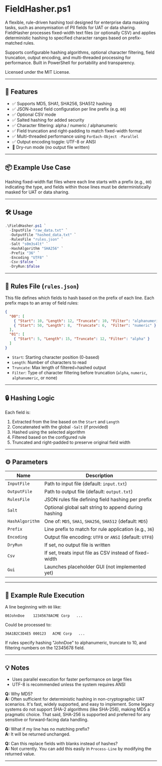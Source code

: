 # FieldHasher.ps1

A flexible, rule-driven hashing tool designed for enterprise data masking tasks, such as anonymisation of PII fields for UAT or data sharing. FieldHasher processes fixed-width text files (or optionally CSV) and applies deterministic hashing to specified character ranges based on prefix-matched rules.

Supports configurable hashing algorithms, optional character filtering, field truncation, output encoding, and multi-threaded processing for performance. Built in PowerShell for portability and transparency.

Licensed under the MIT License.

---

## 🚀 Features

- ✅ Supports MD5, SHA1, SHA256, SHA512 hashing
- ✅ JSON-based field configuration per line prefix (e.g. `00`)
- ✅ Optional CSV mode
- ✅ Salted hashing for added security
- ✅ Character filtering: alpha / numeric / alphanumeric
- ✅ Field truncation and right-padding to match fixed-width format
- ✅ Multi-threaded performance using `ForEach-Object -Parallel`
- ✅ Output encoding toggle: UTF-8 or ANSI
- 🧪 Dry-run mode (no output file written)

---

## 📦 Example Use Case

Hashing fixed-width flat files where each line starts with a prefix (e.g., `00`) indicating the type, and fields within those lines must be deterministically masked for UAT or data sharing.

---

## 🛠️ Usage

```powershell
.\FieldHasher.ps1 `
  -InputFile "raw_data.txt" `
  -OutputFile "hashed_data.txt" `
  -RulesFile "rules.json" `
  -Salt "s0m3s4lt" `
  -HashAlgorithm "SHA256" `
  -Prefix "36" `
  -Encoding "UTF8" `
  -Csv:$false `
  -DryRun:$false
````

---

## 📄 Rules File (`rules.json`)

This file defines which fields to hash based on the prefix of each line. Each prefix maps to an array of field rules:

```json
{
  "00": [
    { "Start": 10, "Length": 12, "Truncate": 10, "Filter": "alphanumeric" },
    { "Start": 50, "Length": 8,  "Truncate": 6,  "Filter": "numeric" }
  ],
  "01": [
    { "Start": 5, "Length": 15, "Truncate": 12, "Filter": "alpha" }
  ]
}
```

* `Start`: Starting character position (0-based)
* `Length`: Number of characters to read
* `Truncate`: Max length of filtered+hashed output
* `Filter`: Type of character filtering before truncation (`alpha`, `numeric`, `alphanumeric`, or none)

---

## 🔒 Hashing Logic

Each field is:

1. Extracted from the line based on the `Start` and `Length`
2. Concatenated with the global `-Salt` (if provided)
3. Hashed using the selected algorithm
4. Filtered based on the configured rule
5. Truncated and right-padded to preserve original field width

---

## ⚙️ Parameters

| Name            | Description                                                |
| --------------- | ---------------------------------------------------------- |
| `InputFile`     | Path to input file (default: `input.txt`)                  |
| `OutputFile`    | Path to output file (default: `output.txt`)                |
| `RulesFile`     | JSON rules file defining field hashing per prefix          |
| `Salt`          | Optional global salt string to append during hashing       |
| `HashAlgorithm` | One of: `MD5`, `SHA1`, `SHA256`, `SHA512` (default: `MD5`) |
| `Prefix`        | Line prefix to match for rule application (e.g., `36`)     |
| `Encoding`      | Output file encoding: `UTF8` or `ANSI` (default: `UTF8`)   |
| `DryRun`        | If set, no output file is written                          |
| `Csv`           | If set, treats input file as CSV instead of fixed-width    |
| `Gui`           | Launches placeholder GUI (not implemented yet)             |

---

## 🧪 Example Rule Execution

A line beginning with `00` like:

```
00JohnDoe    12345678ACME Corp   ...
```

Could be processed to:

```
36A1B2C3D4E5 000123   ACME Corp   ...
```

If rules specify hashing "JohnDoe" to alphanumeric, truncate to 10, and filtering numbers on the 12345678 field.

---

## 💡 Notes

* Uses parallel execution for faster performance on large files
* UTF-8 is recommended unless the system requires ANSI

**Q:** Why MD5?  
**A:** Often sufficient for deterministic hashing in non-cryptographic UAT scenarios. It's fast, widely supported, and easy to implement. Some legacy systems do not support SHA-2 algorithms (like SHA-256), making MD5 a pragmatic choice. That said, SHA-256 is supported and preferred for any sensitive or forward-facing data handling.

**Q:** What if my line has no matching prefix?  
**A:** It will be returned unchanged.

**Q:** Can this replace fields with blanks instead of hashes?  
**A:** Not currently. You can add this easily in `Process-Line` by modifying the returned value.

---
